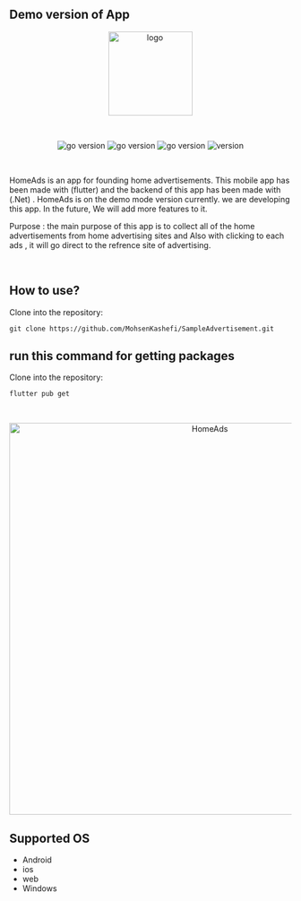 
<h2>Demo version of App</h2>

<p align="center">
    <img src="https://user-images.githubusercontent.com/71903395/224537547-c0aedd30-a572-4da4-8868-5cd69fe18b9b.png" width="150" alt="logo" />
</p>

<br />

<p align="center">
    <img src="https://img.shields.io/badge/.net-5-66ADD8?style=for-the-badge&logo=.net" alt="go version" />
    <img src="https://img.shields.io/badge/dart-2.16.2-66ADD8?style=for-the-badge&logo=dart" alt="go version" />
    <img src="https://img.shields.io/badge/flutter-2.10.5-66ADD8?style=for-the-badge&logo=flutter" alt="go version" />
    <img src="https://img.shields.io/badge/Version-1.0.0+1-informational?style=for-the-badge&logo" alt="version" />
</p>

<br />

HomeAds is an app for founding home advertisements. 
This mobile app has been made with (flutter) and the backend of this app has been made with 
(.Net) . HomeAds is on the demo mode version currently. we are developing this app. 
In the future, We will add more features to it.

Purpose :
the main purpose of this app is to collect all of the home advertisements from home advertising sites and
Also with clicking to each ads , it will go direct to the refrence site of advertising.

<br />



## How to use?

Clone into the repository:

```shell
git clone https://github.com/MohsenKashefi/SampleAdvertisement.git
```

## run this command for getting packages

Clone into the repository:

```shell
flutter pub get
```

<br />
<p align="center">
    <img src="https://user-images.githubusercontent.com/71903395/224635384-0d464083-1daa-4d5f-88d4-69f71d8be276.png" width="700" alt="HomeAds"  />




## Supported OS
- Android
- ios
- web
- Windows
